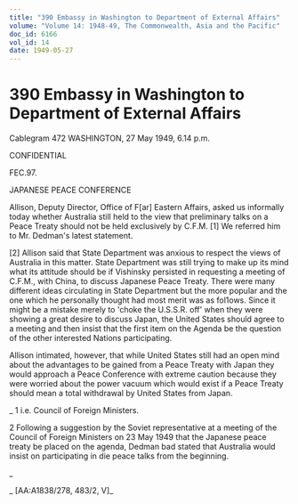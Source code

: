 ```yaml
---
title: "390 Embassy in Washington to Department of External Affairs"
volume: "Volume 14: 1948-49, The Commonwealth, Asia and the Pacific"
doc_id: 6166
vol_id: 14
date: 1949-05-27
---
```


# 390 Embassy in Washington to Department of External Affairs

Cablegram 472 WASHINGTON, 27 May 1949, 6.14 p.m.

CONFIDENTIAL

FEC.97.

JAPANESE PEACE CONFERENCE

Allison, Deputy Director, Office of F[ar] Eastern Affairs, asked us informally today whether Australia still held to the view that preliminary talks on a Peace Treaty should not be held exclusively by C.F.M. [1] We referred him to Mr. Dedman's latest statement.

[2] Allison said that State Department was anxious to respect the views of Australia in this matter. State Department was still trying to make up its mind what its attitude should be if Vishinsky persisted in requesting a meeting of C.F.M., with China, to discuss Japanese Peace Treaty. There were many different ideas circulating in State Department but the more popular and the one which he personally thought had most merit was as fol1ows. Since it might be a mistake merely to 'choke the U.S.S.R. off' when they were showing a great desire to discuss Japan, the United States should agree to a meeting and then insist that the first item on the Agenda be the question of the other interested Nations participating.

Allison intimated, however, that while United States still had an open mind about the advantages to be gained from a Peace Treaty with Japan they would approach a Peace Conference with extreme caution because they were worried about the power vacuum which would exist if a Peace Treaty should mean a total withdrawal by United States from Japan.

_ 1 i.e. Council of Foreign Ministers.

2 Following a suggestion by the Soviet representative at a meeting of the Council of Foreign Ministers on 23 May 1949 that the Japanese peace treaty be placed on the agenda, Dedman bad stated that Australia would insist on participating in die peace talks from the beginning.

_

_ [AA:A1838/278, 483/2, V]_
